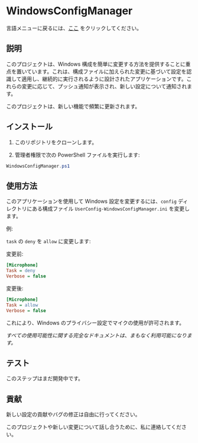 # WindowsConfigManager
言語メニューに戻るには、[ここ](./README.md) をクリックしてください。

## 説明

このプロジェクトは、Windows 構成を簡単に変更する方法を提供することに重点を置いています。これは、構成ファイルに加えられた変更に基づいて設定を認識して適用し、継続的に実行されるように設計されたアプリケーションです。これらの変更に応じて、プッシュ通知が表示され、新しい設定について通知されます。

このプロジェクトは、新しい機能で頻繁に更新されます。

## インストール

1. このリポジトリをクローンします。

2. 管理者権限で次の PowerShell ファイルを実行します:

```powershell
WindowsConfigManager.ps1
```

## 使用方法

このアプリケーションを使用して Windows 設定を変更するには、`config` ディレクトリにある構成ファイル `UserConfig-WindowsConfigManager.ini` を変更します。

例:

`task` の `deny` を `allow` に変更します:

変更前:

```ini
[Microphone]
Task = deny
Verbose = false
```

変更後:

```ini
[Microphone]
Task = allow
Verbose = false
```

これにより、Windows のプライバシー設定でマイクの使用が許可されます。

*すべての使用可能性に関する完全なドキュメントは、まもなく利用可能になります。*

## テスト

このステップはまだ開発中です。

## 貢献

新しい設定の貢献やバグの修正は自由に行ってください。

このプロジェクトや新しい変更について話し合うために、私に連絡してください。
